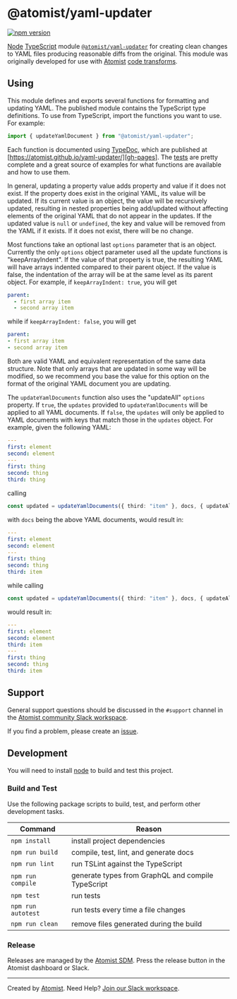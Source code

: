 # @atomist/yaml-updater

[![npm version](https://badge.fury.io/js/%40atomist%2Fyaml-updater.svg)](https://badge.fury.io/js/%40atomist%2Fyaml-updater)

[Node][node] [TypeScript][ts] module
[`@atomist/yaml-updater`][yaml-updater] for creating clean changes to
YAML files producing reasonable diffs from the original.  This module
was originally developed for use with [Atomist][atomist] [code
transforms][docs].

[node]: https://nodejs.org/
[ts]: https://www.typescriptlang.org/
[yaml-updater]: https://www.npmjs.com/package/@atomist/yaml-updater
[docs]: https://docs.atomist.com/

## Using

This module defines and exports several functions for formatting and
updating YAML.  The published module contains the TypeScript type
definitions.  To use from TypeScript, import the functions you want to
use.  For example:

```typescript
import { updateYamlDocument } from "@atomist/yaml-updater";
```

Each function is documented using [TypeDoc][typedoc], which are
published at [https://atomist.github.io/yaml-updater/][gh-pages].
The [tests][] are pretty complete and a great source of examples for
what functions are available and how to use them.

In general, updating a property value adds property and value if it
does not exist.  If the property does exist in the original YAML, its
value will be updated.  If its current value is an object, the value
will be recursively updated, resulting in nested properties being
add/updated without affecting elements of the original YAML that do
not appear in the updates.  If the updated value is `null` or
`undefined`, the key and value will be removed from the YAML if it
exists.  If it does not exist, there will be no change.

Most functions take an optional last `options` parameter that is an
object.  Currently the only `options` object parameter used all the
update functions is "keepArrayIndent".  If the value of that property
is true, the resulting YAML will have arrays indented compared to
their parent object.  If the value is false, the indentation of the
array will be at the same level as its parent object.  For example, if
`keepArrayIndent: true`, you will get

```yaml
parent:
  - first array item
  - second array item
```

while if `keepArrayIndent: false`, you will get

```yaml
parent:
- first array item
- second array item
```

Both are valid YAML and equivalent representation of the same data
structure.  Note that only arrays that are updated in some way will be
modified, so we recommend you base the value for this option on the
format of the original YAML document you are updating.

The `updateYamlDocuments` function also uses the "updateAll" `options`
property.  If `true`, the `updates` provided to `updateYamlDocuments`
will be applied to all YAML documents.  If `false`, the `updates` will
only be applied to YAML documents with keys that match those in the
`updates` object.  For example, given the following YAML:

```yaml
---
first: element
second: element
---
first: thing
second: thing
third: thing
```

calling

```typescript
const updated = updateYamlDocuments({ third: "item" }, docs, { updateAll: false });
```

with `docs` being the above YAML documents, would result in:

```yaml
---
first: element
second: element
---
first: thing
second: thing
third: item
```

while calling

```typescript
const updated = updateYamlDocuments({ third: "item" }, docs, { updateAll: true });
```

would result in:

```yaml
---
first: element
second: element
third: item
---
first: thing
second: thing
third: item
```

[typedoc]: http://typedoc.org/ (TypeDoc)
[gh-pages]: https://atomist.github.io/yaml-updater/ (@atomist/yaml-updater TypeDocs)
[tests]: src/yaml.test.ts (yaml-updater Tests)

## Support

General support questions should be discussed in the `#support`
channel in the [Atomist community Slack workspace][slack].

If you find a problem, please create an [issue][].

[issue]: https://github.com/atomist/yaml-updater/issues

## Development

You will need to install [node][] to build and test this project.

[node]: https://nodejs.org/ (Node.js)

### Build and Test

Use the following package scripts to build, test, and perform other
development tasks.

Command | Reason
------- | ------
`npm install` | install project dependencies
`npm run build` | compile, test, lint, and generate docs
`npm run lint` | run TSLint against the TypeScript
`npm run compile` | generate types from GraphQL and compile TypeScript
`npm test` | run tests
`npm run autotest` | run tests every time a file changes
`npm run clean` | remove files generated during the build

### Release

Releases are managed by the [Atomist SDM][atomist-sdm].  Press the
release button in the Atomist dashboard or Slack.

[atomist-sdm]: https://github.com/atomist/atomist-sdm (Atomist Software Delivery Machine)

---

Created by [Atomist][atomist].
Need Help?  [Join our Slack workspace][slack].

[atomist]: https://atomist.com/ (Atomist - How Teams Deliver Software)
[slack]: https://join.atomist.com/ (Atomist Community Slack)
